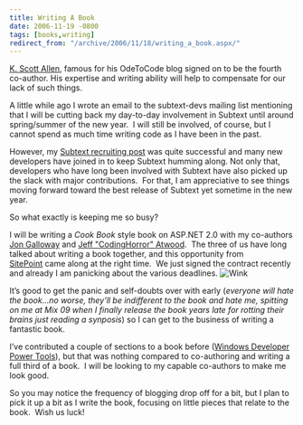 ```yaml
---
title: Writing A Book
date: 2006-11-19 -0800
tags: [books,writing]
redirect_from: "/archive/2006/11/18/writing_a_book.aspx/"
---
```


[K. Scott
Allen](http://odetocode.com/blogs/scott/ "Scott Allen's Blog"), famous
for his OdeToCode blog signed on to be the fourth co-author. His
expertise and writing ability will help to compensate for our lack of
such things.

A little while ago I wrote an email to the subtext-devs mailing list
mentioning that I will be cutting back my day-to-day involvement in
Subtext until
around spring/summer of the new year.  I will still be involved, of
course, but I cannot spend as much time writing code as I have been in
the past.

However, my [Subtext recruiting
post](https://haacked.com/archive/2006/11/03/Seriously_Cool_Jobs_Available.aspx "Cool Jobs Available")
was quite successful and many new developers have joined in to keep
Subtext humming along. Not only that, developers who have long been
involved with Subtext have also picked up the slack with major
contributions.  For that, I am appreciative to see things moving forward
toward the best release of Subtext yet sometime in the new year.

So what exactly is keeping me so busy? 

I will be writing a *Cook Book* style book on ASP.NET 2.0 with my
co-authors [Jon Galloway](http://weblogs.asp.net/jgalloway/) and [Jeff
"CodingHorror" Atwood](http://codinghorror.com/ "Coding Horror").  The
three of us have long talked about writing a book together, and this
opportunity from [SitePoint](http://www.sitepoint.com/ "SitePoint") came
along at the right time.  We just signed the contract recently and
already I am panicking about the various deadlines.
![Wink](https://haacked.com/Images/emotions/smiley-wink.gif)

It’s good to get the panic and self-doubts over with early (*everyone
will hate the book...no worse, they'll be indifferent to the book and
hate me, spitting on me at Mix 09 when I finally release the book years
late for rotting their brains just reading a synposis*) so I can get to
the business of writing a fantastic book.

I’ve contributed a couple of sections to a book before ([Windows
Developer Power
Tools](http://www.amazon.com/Windows-Developer-Power-Tools-Turbocharge/dp/0596527543 "Windows Developer Power Tools")),
but that was nothing compared to co-authoring and writing a full third
of a book.  I will be looking to my capable co-authors to make me look
good.

So you may notice the frequency of blogging drop off for a bit, but I
plan to pick it up a bit as I write the book, focusing on little pieces
that relate to the book.  Wish us luck!

